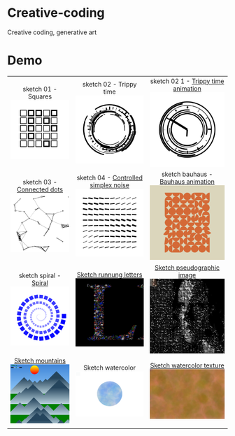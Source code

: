 # Creative-coding
Creative coding, generative art

# Demo
| | | |
|:-------------------------:|:-------------------------:|:-------------------------:|
|sketch 01 - Squares<br /> <img width="200" alt="Squares" src="https://github.com/pavel-ship-it/creative-coding/blob/master/preview/sketch-01.png"> | sketch 02 - Trippy time<br /> <img width="200" alt="Trippy time" src="https://github.com/pavel-ship-it/creative-coding/blob/master/preview/sketch-02.png"> | sketch 02 1 - <a href="https://youtube.com/shorts/8dzQWFkS0dE?feature=share">Trippy time animation</a><br /> <img width="200" alt="Trippy Time animation" src="https://github.com/pavel-ship-it/creative-coding/blob/master/preview/sketch-02.1.png">|
| sketch 03 - <a href="https://youtube.com/shorts/t4bPVoJ_PKI?feature=share">Connected dots</a><br /><img width="200" alt="Connected dots" src="https://github.com/pavel-ship-it/creative-coding/blob/master/preview/sketch-03.png"> | sketch 04 - <a href="https://youtube.com/shorts/FI0EYWoyCSk?feature=share">Controlled simplex noise</a><br /> <img width="200" alt="Controlled simplex noise" src="https://github.com/pavel-ship-it/creative-coding/blob/master/preview/sketch-04.png"> | sketch bauhaus - <a href="https://youtube.com/shorts/kJGf68Xb_do?feature=share">Bauhaus animation</a><br /> <img width="200" alt="Bauhaus animation" src="https://github.com/pavel-ship-it/creative-coding/blob/master/preview/sketch-bauhaus.png"> |
| sketch spiral - <a href="https://youtube.com/shorts/7-IZX2ViNiM?feature=share">Spiral</a><br /> <img width="200" alt="Spiral" src="https://github.com/pavel-ship-it/creative-coding/blob/master/preview/sketch-spiral.png">  | <a href="https://youtube.com/shorts/ydDQ_jVPtew?feature=share">Sketch runnung letters</a><br /> <img width="200" alt="Running letters" src="https://github.com/pavel-ship-it/creative-coding/blob/master/preview/sketch-05.0.png"> | <a href="https://youtube.com/shorts/LCRDs19YoYk?feature=share">Sketch pseudographic image</a><br /> <img width="200" alt="Pseudographic image" src="https://github.com/pavel-ship-it/creative-coding/blob/master/preview/sketch-05.1.png"> |
| <a href="https://youtube.com/shorts/SiUxzYMG0b0?feature=share">Sketch mountains</a><br /> <img width="200" alt="Mountains" src="https://github.com/pavel-ship-it/creative-coding/blob/master/preview/sketch-daynight.png"> | Sketch watercolor<br /> <img width="200" alt="Watercolor" src="/preview/sketch-watercolor.png"> | <a href="https://youtube.com/shorts/PCKMWDku_hM?feature=share">Sketch watercolor texture</a><br /> <img width="200" alt="Watercolor texture" src="/preview/sketch-watercolor-texture.png"> |
|   |   |   |
